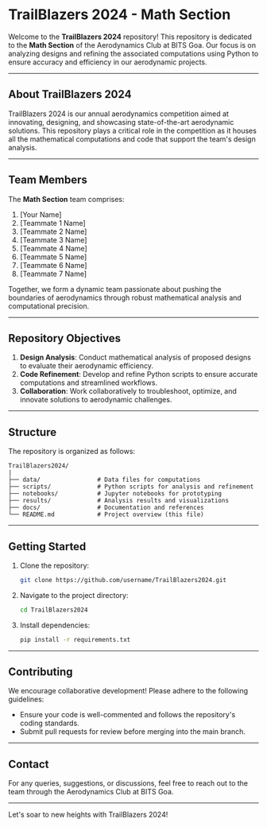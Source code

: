 # TrailBlazers 2024 - Math Section

Welcome to the **TrailBlazers 2024** repository! This repository is dedicated to the **Math Section** of the Aerodynamics Club at BITS Goa. Our focus is on analyzing designs and refining the associated computations using Python to ensure accuracy and efficiency in our aerodynamic projects.

---

## About TrailBlazers 2024
TrailBlazers 2024 is our annual aerodynamics competition aimed at innovating, designing, and showcasing state-of-the-art aerodynamic solutions. This repository plays a critical role in the competition as it houses all the mathematical computations and code that support the team's design analysis.

---

## Team Members
The **Math Section** team comprises:

1. [Your Name]  
2. [Teammate 1 Name]  
3. [Teammate 2 Name]  
4. [Teammate 3 Name]  
5. [Teammate 4 Name]  
6. [Teammate 5 Name]  
7. [Teammate 6 Name]  
8. [Teammate 7 Name]

Together, we form a dynamic team passionate about pushing the boundaries of aerodynamics through robust mathematical analysis and computational precision.

---

## Repository Objectives
1. **Design Analysis**: Conduct mathematical analysis of proposed designs to evaluate their aerodynamic efficiency.
2. **Code Refinement**: Develop and refine Python scripts to ensure accurate computations and streamlined workflows.
3. **Collaboration**: Work collaboratively to troubleshoot, optimize, and innovate solutions to aerodynamic challenges.

---

## Structure
The repository is organized as follows:

```
TrailBlazers2024/
|
├── data/                # Data files for computations
├── scripts/             # Python scripts for analysis and refinement
├── notebooks/           # Jupyter notebooks for prototyping
├── results/             # Analysis results and visualizations
├── docs/                # Documentation and references
└── README.md            # Project overview (this file)
```

---

## Getting Started
1. Clone the repository:
   ```bash
   git clone https://github.com/username/TrailBlazers2024.git
   ```
2. Navigate to the project directory:
   ```bash
   cd TrailBlazers2024
   ```
3. Install dependencies:
   ```bash
   pip install -r requirements.txt
   ```

---

## Contributing
We encourage collaborative development! Please adhere to the following guidelines:
- Ensure your code is well-commented and follows the repository's coding standards.
- Submit pull requests for review before merging into the main branch.

---

## Contact
For any queries, suggestions, or discussions, feel free to reach out to the team through the Aerodynamics Club at BITS Goa.

---

Let's soar to new heights with TrailBlazers 2024!
